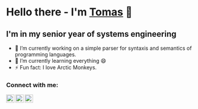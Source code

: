 # Hello there - I'm [Tomas][website] 👋

## I'm in my senior year of systems engineering

- 🔭 I’m currently working on a simple parser for syntaxis and semantics of programming languages.
- 🌱 I’m currently learning everything 😄
- ⚡ Fun fact: I love Arctic Monkeys.


### Connect with me:

[<img align="left" alt="Tomas Sanchez | Web" width="22px" src="https://simpleicons.org/icons/github.svg" />][website]
[<img align="left" alt="Tomas Sanchez | Instagram" width="22px" src="https://simpleicons.org/icons/instagram.svg" />][instagram]
[<img align="left" alt="Tomas Sanchez | Linked In" width="22px" src="https://simpleicons.org/icons/linkedin.svg" />][linkedin]

<br />

<!--
**tomasanchez/tomasanchez** is a ✨ _special_ ✨ repository because its `README.md` (this file) appears on your GitHub profile.

Here are some ideas to get you started:


- 👯 I’m looking to collaborate on ...
- 🤔 I’m looking for help with ...
- 💬 Ask me about ...
- 📫 How to reach me: ...
- 😄 Pronouns: ...
- ⚡ Fun fact: ...
-->

<br />
<br />

[website]:https://tomasanchez.github.io/about
[instagram]:https://www.instagram.com/tomasbsanchez/
[linkedin]:https://www.instagram.com/tomasbsanchez/
